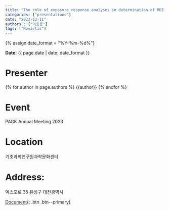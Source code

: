 ```yaml
---
title: "The role of exposure response analyses in determination of RDE in a FIH Ph1/1b study"
categories: ["presentations"]
date: "2023-12-11"
authors : ["이종봉"]
tags: ["Novartis"]
---
```

{% assign date_format = "%Y-%m-%d%"}
<p class="page__date">
  <strong><i class="fas fa-fw fa-calendar-alt" aria-hidden="true"></i>Date:</strong> 
  <time class="dt-published" datetime="{{ page.date}}">{{ page.date | date: date_format }}</time>
</p>

# Presenter
{% for author in page.authors %}
{{author}} 
{% endfor %}


# Event
PAGK Annual Meeting 2023

# Location
기초과학연구원과학문화센터
# Address:
  엑스포로 35
  유성구
  대전광역시

[Document](/assets/presentations/2023-PAGK-JBL.pdf){: .btn .btn--primary}
